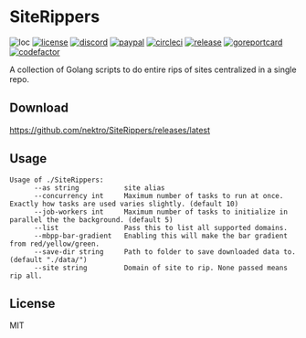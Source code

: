 # SiteRippers
![loc](https://sloc.xyz/github/nektro/SiteRippers)
[![license](https://img.shields.io/github/license/nektro/SiteRippers.svg)](https://github.com/nektro/SiteRippers/blob/master/LICENSE)
[![discord](https://img.shields.io/discord/551971034593755159.svg)](https://discord.gg/P6Y4zQC)
[![paypal](https://img.shields.io/badge/donate-paypal-009cdf)](https://paypal.me/nektro)
[![circleci](https://circleci.com/gh/nektro/SiteRippers.svg?style=svg)](https://circleci.com/gh/nektro/SiteRippers)
[![release](https://img.shields.io/github/v/release/nektro/SiteRippers)](https://github.com/nektro/SiteRippers/releases/latest)
[![goreportcard](https://goreportcard.com/badge/github.com/nektro/SiteRippers)](https://goreportcard.com/report/github.com/nektro/SiteRippers)
[![codefactor](https://www.codefactor.io/repository/github/nektro/SiteRippers/badge)](https://www.codefactor.io/repository/github/nektro/SiteRippers)

A collection of Golang scripts to do entire rips of sites centralized in a single repo.

## Download
https://github.com/nektro/SiteRippers/releases/latest

## Usage
```
Usage of ./SiteRippers:
      --as string           site alias
      --concurrency int     Maximum number of tasks to run at once. Exactly how tasks are used varies slightly. (default 10)
      --job-workers int     Maximum number of tasks to initialize in parallel the the background. (default 5)
      --list                Pass this to list all supported domains.
      --mbpp-bar-gradient   Enabling this will make the bar gradient from red/yellow/green.
      --save-dir string     Path to folder to save downloaded data to. (default "./data/")
      --site string         Domain of site to rip. None passed means rip all.
```

## License
MIT
